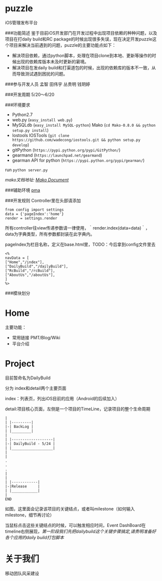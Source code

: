 puzzle
======

iOS管理发布平台

###功能简述
鉴于目前iOS开发部门在开发过程中出现项目依赖的种种问题，以及项目在打daily build和RC package的时候出现很多失误，现在决定开发puzzle这个项目来解决当前遇到的问题，puzzle的主要功能点如下：

* 解决项目依赖，通过python脚本，处理在项目clone到本地、更新等操作的时候出现的依赖库版本未及时更新的窘境。
* 解决项目在发daily build和打渠道包的时候，出现的依赖库的版本不一致，从而导致测试遇到困扰的问题。

###参与开发人员
孟智	 田伟宇 	丛贵明		钱玥婷

###开发周期
5/20～6/20

###环境要求
* Python2.7
* web.py (`easy_install web.py`)
* MySQLdb (`easy_install MySQL-python`)
  Mako (`cd Mako-0.8.0 && python setup.py install`)
* Iostools
  IOSTools (`git clone https://github.com/wadecong/iostools.git && python setup.py develop`)
* gitPython (`https://pypi.python.org/pypi/GitPython/`)
* gearmand (`https://launchpad.net/gearmand`)
* gearman API for python (`https://pypi.python.org/pypi/gearman/`)

run `python server.py` 

*mako文档地址: [Mako Document](http://docs.makotemplates.org/en/latest/)*

###辅助环境
[pma](http://myadmin.ios.dev.anjuke.com/)

###开发规则
Controller里在头部请添加

	from config import settings
	data = {'pageIndex':'home'}
	render = settings.render

所有controller往view传递参数请一律使用，｀render.index(data=data)｀，data为字典类型，所有参数都封装在此字典内。

pageIndex为栏目名称，定义在base.html里，TODO：今后拿到config文件里去
	
	<%
    navData = [
    ["Home","/index"],
    ["DailyBuild","/dailyBuild"],
    ["RcBuild","/rcBuild"],
    ["AboutUs","/aboutUs"],
    ]
    %>


###模块划分

Home
======

主要功能：

* 常用链接 PMT/Blog/Wiki
* 平台介绍

Project
========
目前暂命名为DailyBuild

分为 index和detail两个主要页面

index：列表页，列出iOS目前的应用（Android的后续加入）

detail:项目核心页面，左侧是一个项目的TimeLine，记录项目的整个生命周期

	|
	| |---------|
	|-| BackLog |
	| |_________|
	|
	| |-------------------|
	|-| DailyBuild - 5/24 |
	| |___________________|
	|
	|
	.
	.
	.
	|
	|
	| |------------|
	|-|Release     |
	| |____________|
	|
	END

如图，这里面会记录该项目的关键结点，或者叫milestone（如何输入milestone，细节再讨论）

当鼠标点击这些关键结点的时候，可以触发相应时间，Event DashBoard在timeline右侧展现，*第一阶段我们先把dailybuild这个关键步骤搞定,请贵明准备好各个应用的daily build打包脚本*

关于我们
===========
移动团队风采建设
